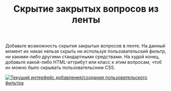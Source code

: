 ﻿---
title: "Скрытие закрытых вопросов из ленты"
se.owner.user_id: 182750
se.owner.display_name: "XelaNimed"
se.owner.link: "https://ru.meta.stackoverflow.com/users/182750/xelanimed"
se.link: "https://ru.meta.stackoverflow.com/questions/12969/%d0%a1%d0%ba%d1%80%d1%8b%d1%82%d0%b8%d0%b5-%d0%b7%d0%b0%d0%ba%d1%80%d1%8b%d1%82%d1%8b%d1%85-%d0%b2%d0%be%d0%bf%d1%80%d0%be%d1%81%d0%be%d0%b2-%d0%b8%d0%b7-%d0%bb%d0%b5%d0%bd%d1%82%d1%8b"
se.question_id: 12969
se.post_type: question
---
<p>Добавьте возможность скрытия закрытых вопросов в ленте. На данный момент их никак нельзя скрыть ни используя пользовательский фильтр, ни какими-либо другими стандартными средствами. На худой конец, добавьте какой-либо HTML-аттрибут или класс к этим вопросам, чтоб их можно было скрывать пользовательским CSS.</p>
<p><a href="https://i.stack.imgur.com/QZuHM.png" rel="nofollow noreferrer"><img src="https://i.stack.imgur.com/QZuHM.png" alt="Текущий интерфейс добавления/создания пользовательского фильтра" /></a></p>
